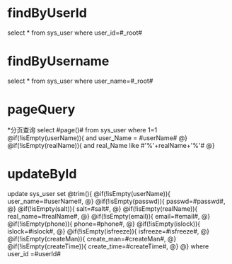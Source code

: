 findByUserId
===
select * from sys_user where user_id=#_root#


findByUsername
===
select * from sys_user where user_name=#_root#

pageQuery
===
*分页查询
select #page()# from sys_user where  1=1
@if(!isEmpty(userName)){
and user_Name = #userName#
@}
@if(!isEmpty(realName)){
and real_Name like #'%'+realName+'%'#
@}

updateById
===
update sys_user set 
@trim(){ 
@if(!isEmpty(userName)){
	   user_name=#userName#,
	@}
	@if(!isEmpty(passwd)){
	   passwd=#passwd#,
	@}
	@if(!isEmpty(salt)){
	   salt=#salt#,
	@}
	@if(!isEmpty(realName)){
	   real_name=#realName#,
	@}
	@if(!isEmpty(email)){
	   email=#email#,
	@}
	@if(!isEmpty(phone)){
	   phone=#phone#,
	@}
	@if(!isEmpty(islock)){
	   islock=#islock#,
	@}
	@if(!isEmpty(isfreeze)){
	   isfreeze=#isfreeze#,
	@}
	@if(!isEmpty(createMan)){
	   create_man=#createMan#,
	@}
	@if(!isEmpty(createTime)){
	   create_time=#createTime#,
	@}
	@} 
	where user_id =#userId#
